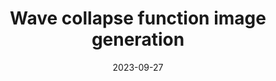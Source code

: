 ---
layout: post
title: "Wave collapse function image generation"
date: 2023-09-27
url: https://github.com/jakvitov/wave_collapse
description: "This is rather simple implementation of quite complicated algorithm (in terms of implementation for image recreation etc.). This little project includes only simple image generation from available predefined tiles. This is yet another part of my visual algorithms in TS for browser implementation tour of 2023."
image: "/assets/images/wave_collapse.png"
---